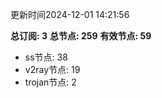 更新时间2024-12-01 14:21:56

**总订阅: 3**
**总节点: 259**
**有效节点: 59**
- ss节点: 38
- v2ray节点: 19
- trojan节点: 2
